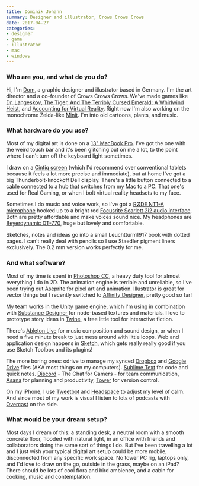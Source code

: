 ```yaml
---
title: Dominik Johann
summary: Designer and illustrator, Crows Crows Crows
date: 2017-04-27
categories:
- designer
- game
- illustrator
- mac
- windows
---
```


### Who are you, and what do you do?

Hi, I'm [Dom](http://www.dominikjohann.de/ "Dominik's website."), a graphic designer and illustrator based in Germany. I'm the art director and a co-founder of Crows Crows Crows. We've made games like [Dr. Langeskov, The Tiger, And The Terribly Cursed Emerald: A Whirlwind Heist][dr-langeskov-the-tiger-and-the-terribly-cursed-emerald-a-whirlwind-heist], and [Accounting for Virtual Reality][accounting]. Right now I'm also working on the monochrome Zelda-like [Minit][]. I'm into old cartoons, plants, and music.

### What hardware do you use?

Most of my digital art is done on a [13" MacBook Pro][macbook-pro]. I've got the one with the weird touch bar and it's been glitching out on me a lot, to the point where I can't turn off the keyboard light sometimes.

I draw on a [Cintiq screen][cintiq] (which I'd recommend over conventional tablets because it feels a lot more precise and immediate), but at home I've got a big Thunderbolt-knockoff Dell display. There's a little button connected to a cable connected to a hub that switches from my Mac to a PC. That one's used for Real Gaming, or when I bolt virtual reality headsets to my face.

Sometimes I do music and voice work, so I've got a [RØDE NT1-A microphone][nt1-a] hooked up to a bright red [Focusrite Scarlett 2i2 audio interface][scarlett-2i2]. Both are pretty affordable and make voices sound nice. My headphones are [Beyerdynamic DT-770][dt-770-pro], huge but lovely and comfortable.

Sketches, notes and ideas go into a small Leuchtturm1917 book with dotted pages. I can't really deal with pencils so I use Staedler pigment liners exclusively. The 0.2 mm version works perfectly for me.

### And what software?

Most of my time is spent in [Photoshop CC][photoshop], a heavy duty tool for almost everything I do in 2D. The animation engine is terrible and unreliable, so I've been trying out [Aseprite][] for pixel art and animation. [Illustrator][] is great for vector things but I recently switched to [Affinity Designer][affinity-designer], pretty good so far!

My team works in the [Unity][] game engine, which I'm using in combination with [Substance Designer][substance-designer] for node-based textures and materials. I love to prototype story ideas in [Twine][], a free little tool for interactive fiction.

There's [Ableton Live][live] for music composition and sound design, or when I need a five minute break to just mess around with little loops. Web and application design happens in [Sketch][], which gets really really good if you use Sketch Toolbox and its plugins!

The more boring ones: odrive to manage my synced [Dropbox][] and [Google Drive][google-drive] files (AKA most things on my computers). [Sublime Text][sublime-text] for code and quick notes. [Discord][] - The Chat for Gamers - for team communication, [Asana][] for planning and productivity, [Tower][] for version control.

On my iPhone, I use [Tweetbot][tweetbot-ios] and [Headspace][headspace-meditation-ios] to adjust my level of calm. And since most of my work is visual I listen to lots of podcasts with [Overcast][overcast-ios] on the side.

### What would be your dream setup?

Most days I dream of this: a standing desk, a neutral room with a smooth concrete floor, flooded with natural light, in an office with friends and collaborators doing the same sort of things I do. But I've been travelling a lot and I just wish your typical digital art setup could be more mobile, disconnected from any specific work space. No tower PC rig, laptops only, and I'd love to draw on the go, outside in the grass, maybe on an iPad? There should be lots of cool flora and bird ambience, and a cabin for cooking, music and contemplation.

[accounting]: https://accountingvr.com/ "An accounting VR game."
[affinity-designer]: https://en.wikipedia.org/wiki/Affinity_Designer "A vector graphics editor."
[asana]: https://asana.com/ "A project management service."
[aseprite]: https://www.aseprite.org/ "A pixel editor and animation tool."
[cintiq]: https://www.wacom.com/en/us/cintiq "A computer screen you can draw on."
[discord]: https://discordapp.com/ "A voice and text chat service."
[dr-langeskov-the-tiger-and-the-terribly-cursed-emerald-a-whirlwind-heist]: https://en.wikipedia.org/wiki/Dr._Langeskov%2C_The_Tiger%2C_and_The_Terribly_Cursed_Emerald%3A_A_Whirlwind_Heist "An exploration video game."
[dropbox]: https://www.dropbox.com/ "Online syncing and storage."
[dt-770-pro]: https://north-america.beyerdynamic.com/shop/hah/headphones-and-headsets/studio-and-stage/studio-headphones/dt-770-pro.html "Closed headphones."
[google-drive]: https://drive.google.com/ "A cloud storage service."
[headspace-meditation-ios]: https://www.headspace.com/ "A guided meditation app for iOS."
[illustrator]: https://www.adobe.com/products/illustrator.html "A vector graphics editor."
[live]: https://www.ableton.com/en/live/ "Musical creation software."
[macbook-pro]: https://www.apple.com/macbook-pro/ "A laptop."
[minit]: https://www.gamespot.com/videos/minit-teaser-trailer/2300-6436799/ "An adventure game."
[nt1-a]: http://www.rode.com/microphones/nt1-_a "A microphone."
[overcast-ios]: https://itunes.apple.com/us/app/overcast-podcast-player/id888422857 "A podcast app."
[photoshop]: https://www.adobe.com/products/photoshop.html "A bitmap image editor."
[scarlett-2i2]: https://focusrite.com/en/usb-audio-interface/scarlett/scarlett-2i2-studio "A USB audio interface."
[sketch]: https://www.sketchapp.com/ "A vector drawing application for Mac OS X."
[sublime-text]: http://www.sublimetext.com/ "A coder's text editor."
[substance-designer]: https://www.allegorithmic.com/products/substance-designer "A 3D material authoring tool."
[tower]: https://www.git-tower.com/ "A Mac GUI for Git."
[tweetbot-ios]: https://tapbots.com/tweetbot/ "A Twitter client for iOS."
[twine]: http://twinery.org/ "A tool for creating non-linear stories."
[unity]: https://unity3d.com/unity/ "A cross-platform game development tool."

